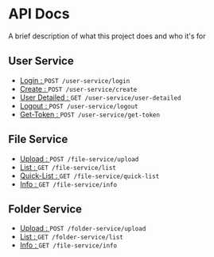 
# API Docs

A brief description of what this project does and who it's for


## User Service

 - [Login : ](https://github.com/ZaidKhan43/APIDocs/blob/master/User_service/Login.md) ``` POST /user-service/login ```
 - [Create : ](https://github.com/ZaidKhan43/APIDocs/blob/master/User_service/create.md) ``` POST /user-service/create ```
 - [User Detailed : ](https://github.com/ZaidKhan43/APIDocs/blob/master/User_service/user%20details.md) ``` GET /user-service/user-detailed ```
 - [Logout : ](https://github.com/ZaidKhan43/APIDocs/blob/master/User_service/logout.md) ```POST /user-service/logout ```
 - [Get-Token : ](https://github.com/ZaidKhan43/APIDocs/blob/master/User_service/Get-Token.md) ```POST /user-service/get-token ```

## File Service
 - [Upload : ](https://github.com/ZaidKhan43/APIDocs/blob/master/File%20Service/File-Service-Upload.md) ```POST /file-service/upload ```
 - [List : ](https://github.com/ZaidKhan43/APIDocs/blob/master/File%20Service/File-Service-list.md) ```GET /file-service/list ```
 - [Quick-List : ](https://github.com/ZaidKhan43/APIDocs/blob/master/File%20Service/File-service-quick-list.md)  ```GET /file-service/quick-list ```
 - [Info : ](https://github.com/ZaidKhan43/APIDocs/blob/master/File%20Service/File-Service-info.md) ```GET /file-service/info ```

## Folder Service
- [Upload : ](https://github.com/ZaidKhan43/APIDocs/blob/master/Folder%20Service/Folder-Service-Upload.md) ``` POST /folder-service/upload ```
- [List : ](https://github.com/ZaidKhan43/APIDocs/blob/master/Folder%20Service/Folder-Service-list.md) ``` GET /folder-service/list ```
- [Info : ](https://github.com/ZaidKhan43/APIDocs/blob/master/Folder%20Service/Folder-service-info.md) ``` GET /file-service/info ```
 
